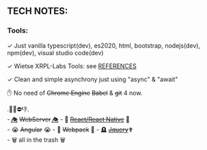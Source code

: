 
## TECH NOTES:


### Tools:

 ✓ Just vanilla typescript(dev), es2020, html, bootstrap, nodejs(dev), npm(dev), visual studio code(dev)<br/>

 ✓ Wietse XRPL-Labs Tools: see [REFERENCES](https://github.com/f1f47a23/AWESOME/blob/main/README.md)<br/>

 ✓ Clean and simple asynchrony just using "async" & "await" <br/>

 ✋ No need of ~~Chrome Engine~~  ~~Babel~~ & ~~git~~ 4 now.<br/>

 .🚫❌⛔👎.<br>
    - 👁️⃤ ~~WebServer~~ 👁️⃤
    - 💩 [~~React/React Native~~](reactjs-idea.md) 💩  
    - 😭 ~~Angular~~ 😭
    - 🦴  ~~Webpack~~ 🦴
    - 🪦 [~~Jquery~~](https://thelicato.medium.com/jquery-is-useless-in-2022-65f5bab3177)✟<br/> 
    - 🗑️ all in the trash 🗑️
 
 
 


